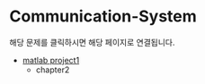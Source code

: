 # Communication-System  
해당 문제를 클릭하시면 해당 페이지로 연결됩니다.  
* [matlab project1](https://github.com/rlasanggus/Communication-System/tree/master/matlab%20project1)
  + chapter2
